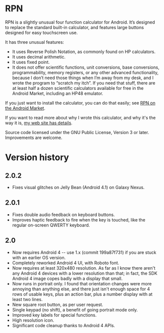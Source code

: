 # RPN

RPN is a slightly unusual four function calculator for Android.
It’s designed to replace the standard built-in calculator, and
features large buttons designed for easy touchscreen use.

It has three unusual features:

* It uses Reverse Polish Notation, as commonly found on HP calculators.
* It uses decimal arithmetic.
* It uses fixed point.
* It does not offer scientific functions, unit conversions, base
conversions, programmability, memory registers, or any other advanced
functionality, because I don’t need those things when I’m away from
my desk, and I wrote the program to “scratch my itch”. If you need
that stuff, there are at least half a dozen scientific calculators
available for free in the Android Market, including an HP48 emulator.

If you just want to install the calculator, you can do that easily; see 
[RPN on the Android Market](market://search?q=pname:com.ath0.rpn).

If you want to read more about why I wrote this calculator, and why it's the
way it is, [my web site has details](http://meta.ath0.com/software/rpn/).

Source code licensed under the GNU Public License, Version 3 or later.
Improvements are welcome.

# Version history

## 2.0.2

* Fixes visual glitches on Jelly Bean (Android 4.1) on Galaxy Nexus.

## 2.0.1

* Fixes double audio feedback on keyboard buttons. 
* Improves haptic feedback to fire when the key is touched, like the regular on-screen QWERTY keyboard.

## 2.0

* Now requires Android 4 -- use 1.x (commit 199a87f731) if you are stuck with an earlier OS version.
* Completely reworked Android 4 UI, with Roboto font.
* Now requires at least 320x480 resolution. As far as I know there aren't any Android 4 devices with a lower resolution than that; in fact, the SDK Android 4 image copes badly with a display that small.
* Now runs in portrait only. I found that orientation changes were more annoying than anything else, and there just isn't enough space for 4 rows of usable keys, plus an action bar, plus a number display with at least two lines.
* New square root button, as per user request.
* Single keypad (no shift), a benefit of going portrait mode only.
* Improved key labels for special functions.
* High resolution icon.
* Significant code cleanup thanks to Android 4 APIs.
